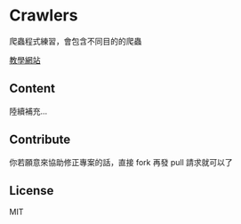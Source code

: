 # Crawlers

爬蟲程式練習，會包含不同目的的爬蟲

[教學網站](https://www.youtube.com/channel/UCFdTiwvDjyc62DBWrlYDtlQ/videos)

## Content

陸續補充...

## Contribute

你若願意來協助修正專案的話，直接 fork 再發 pull 請求就可以了

## License

MIT

